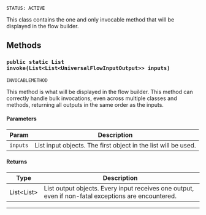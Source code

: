 `STATUS: ACTIVE`

This class contains the one and only invocable method that will be displayed in the flow builder.

## Methods

### `public static List invoke(List<List<UniversalFlowInputOutput>> inputs)`

`INVOCABLEMETHOD`

This method is what will be displayed in the flow builder. This method can correctly handle bulk invocations, even across multiple classes and methods, returning all outputs in the same order as the inputs.

#### Parameters

| Param    | Description                                                                              |
| -------- | ---------------------------------------------------------------------------------------- |
| `inputs` | List<UniversalFlowInputOutput> input objects. The first object in the list will be used. |

#### Returns

| Type                                 | Description                                                                                                                   |
| ------------------------------------ | ----------------------------------------------------------------------------------------------------------------------------- |
| List<List<UniversalFlowInputOutput>> | List<UniversalFlowInputOutput> output objects. Every input receives one output, even if non-fatal exceptions are encountered. |

---
